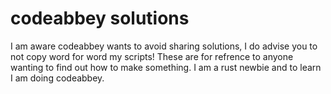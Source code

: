 # codeabbey solutions
I am aware codeabbey wants to avoid sharing solutions, I do advise you to not copy word for word my scripts! These are for refrence to anyone wanting to find out how to make something. I am a rust newbie and to learn I am doing codeabbey.
